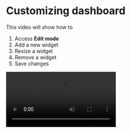 # Customizing dashboard

This video will show how to 
1. Access <b>Edit mode</b>
2. Add a new widget
3. Resize a widget
4. Remove a widget
5. Save changes
<video src="dashboard.mp4" preview-src="dashboard_preview.png"/>